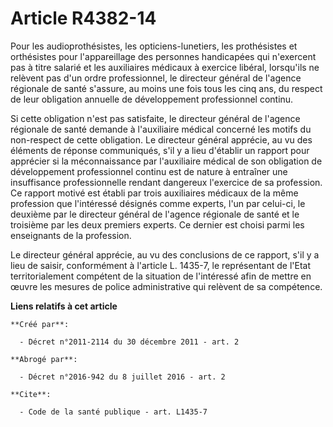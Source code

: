 # Article R4382-14

Pour les audioprothésistes, les opticiens-lunetiers, les prothésistes et orthésistes pour l'appareillage des personnes
handicapées qui n'exercent pas à titre salarié et les auxiliaires médicaux à exercice libéral, lorsqu'ils ne relèvent pas
d'un ordre professionnel, le directeur général de l'agence régionale de santé s'assure, au moins une fois tous les cinq ans,
du respect de leur obligation annuelle de développement professionnel continu. 

Si cette obligation n'est pas satisfaite, le directeur général de l'agence régionale de santé demande à l'auxiliaire médical
concerné les motifs du non-respect de cette obligation. Le directeur général apprécie, au vu des éléments de réponse
communiqués, s'il y a lieu d'établir un rapport pour apprécier si la méconnaissance par l'auxiliaire médical de son
obligation de développement professionnel continu est de nature à entraîner une insuffisance professionnelle rendant
dangereux l'exercice de sa profession. Ce rapport motivé est établi par trois auxiliaires médicaux de la même profession que
l'intéressé désignés comme experts, l'un par celui-ci, le deuxième par le directeur général de l'agence régionale de santé et
le troisième par les deux premiers experts. Ce dernier est choisi parmi les enseignants de la profession. 

Le directeur général apprécie, au vu des conclusions de ce rapport, s'il y a lieu de saisir, conformément à l'article L.
1435-7, le représentant de l'Etat territorialement compétent de la situation de l'intéressé afin de mettre en œuvre les
mesures de police administrative qui relèvent de sa compétence.

**Liens relatifs à cet article**

	**Créé par**:

	  - Décret n°2011-2114 du 30 décembre 2011 - art. 2

	**Abrogé par**:

	  - Décret n°2016-942 du 8 juillet 2016 - art. 2

	**Cite**:

	  - Code de la santé publique - art. L1435-7
